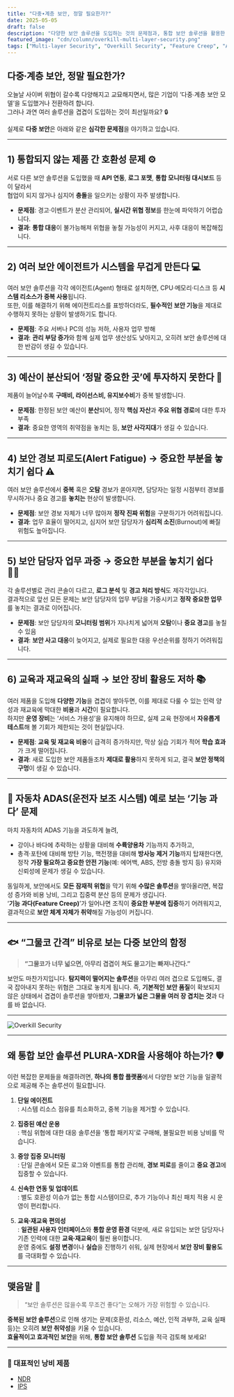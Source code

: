 ```yaml
---
title: "다중∙계층 보안, 정말 필요한가?"
date: 2025-05-05
draft: false
description: "다양한 보안 솔루션을 도입하는 것의 문제점과, 통합 보안 솔루션을 활용한 효율적인 대안 제시"
featured_image: "cdn/column/overkill-multi-layer-security.png"
tags: ["Multi-layer Security", "Overkill Security", "Feature Creep", "Alert Fatigue", "Burnout", "심리적 소진", "기능 과다", "다중 보안", "계층 보안"]
---
```


## 다중∙계층 보안, 정말 필요한가?

오늘날 사이버 위협이 갈수록 다양해지고 교묘해지면서, 많은 기업이 ‘다중∙계층 보안 모델’을 도입했거나 전환하려 합니다.  
그러나 과연 여러 솔루션을 겹겹이 도입하는 것이 최선일까요? 🔒

실제로 **다중 보안**은 아래와 같은 **심각한 문제점**을 야기하고 있습니다.

<!--more-->

---

## 1) 통합되지 않는 제품 간 호환성 문제 ⚙️

서로 다른 보안 솔루션을 도입했을 때 **API 연동**, **로그 포맷**, **통합 모니터링 대시보드** 등이 달라서  
협업이 되지 않거나 심지어 **충돌**을 일으키는 상황이 자주 발생합니다.

- **문제점**: 경고·이벤트가 분산 관리되어, **실시간 위협 정보**를 한눈에 파악하기 어렵습니다.  
- **결과**: **통합 대응**이 불가능해져 위협을 놓칠 가능성이 커지고, 사후 대응이 복잡해집니다.

---

## 2) 여러 보안 에이전트가 시스템을 무겁게 만든다 💻

여러 보안 솔루션을 각각 에이전트(Agent) 형태로 설치하면, CPU·메모리·디스크 등 **시스템 리소스가 중복 사용**됩니다.  
또한, 이를 해결하기 위해 에이전트리스를 표방하더라도, **필수적인 보안 기능**을 제대로 수행하지 못하는 상황이 발생하기도 합니다.

- **문제점**: 주요 서버나 PC의 성능 저하, 사용자 업무 방해  
- **결과**: **관리 부담 증가**와 함께 실제 업무 생산성도 낮아지고, 오히려 보안 솔루션에 대한 반감이 생길 수 있습니다.

---

## 3) 예산이 분산되어 ‘정말 중요한 곳’에 투자하지 못한다 💸

제품이 늘어날수록 **구매비, 라이선스비, 유지보수비**가 중복 발생합니다.

- **문제점**: 한정된 보안 예산이 **분산**되어, 정작 **핵심 자산**과 **주요 위협 경로**에 대한 투자 부족  
- **결과**: 중요한 영역의 취약점을 놓치는 등, **보안 사각지대**가 생길 수 있습니다.

---

## 4) 보안 경보 피로도(Alert Fatigue) → 중요한 부분을 놓치기 쉽다 ⚠️

여러 보안 솔루션에서 **중복** 혹은 **오탐** 경보가 쏟아지면, 담당자는 일정 시점부터 경보를 무시하거나 중요 경고를 **놓치는** 현상이 발생합니다.

- **문제점**: 보안 경보 자체가 너무 많아져 **정작 진짜 위험**을 구분하기가 어려워집니다.  
- **결과**: 업무 효율이 떨어지고, 심지어 보안 담당자가 **심리적 소진**(Burnout)에 빠질 위험도 높아집니다.

---

## 5) 보안 담당자 업무 과중 → 중요한 부분을 놓치기 쉽다 🧑‍💻

각 솔루션별로 관리 콘솔이 다르고, **로그 분석** 및 **경고 처리 방식**도 제각각입니다.  
결과적으로 앞선 모든 문제는 보안 담당자의 업무 부담을 가중시키고 **정작 중요한 업무**를 놓치는 결과로 이어집니다.

- **문제점**: 보안 담당자의 **모니터링 범위**가 지나치게 넓어져 **오탐**이나 **중요 경고**를 놓칠 수 있음  
- **결과**: **보안 사고 대응**이 늦어지고, 실제로 필요한 대응 우선순위를 정하기 어려워집니다.

---

## 6) 교육과 재교육의 실패 → 보안 장비 활용도 저하 📚

여러 제품을 도입해 **다양한 기능**을 겹겹이 쌓아두면, 이를 제대로 다룰 수 있는 인력 양성과 재교육에 막대한 **비용**과 **시간**이 필요합니다.  
하지만 **운영 장비**는 ‘서비스 가용성’을 유지해야 하므로, 실제 교육 현장에서 **자유롭게 테스트**해 볼 기회가 제한되는 것이 현실입니다.

- **문제점**: **교육 및 재교육 비용**이 급격히 증가하지만, 막상 실습 기회가 적어 **학습 효과**가 크게 떨어집니다.  
- **결과**: 새로 도입한 보안 제품들조차 **제대로 활용**하지 못하게 되고, 결국 **보안 정책의 구멍**이 생길 수 있습니다.

---

## 🚗 자동차 ADAS(운전자 보조 시스템) 예로 보는 ‘기능 과다’ 문제 

마치 자동차의 ADAS 기능을 과도하게 늘려,

- 강이나 바다에 추락하는 상황을 대비해 **수륙양용차** 기능까지 추가하고,  
- 총격·포탄에 대비해 방탄 기능, 핵전쟁을 대비해 **방사능 제거 기능**까지 탑재한다면,  
정작 **가장 필요하고 중요한 안전 기능**(예: 에어백, ABS, 전방 충돌 방지 등) 유지와 신뢰성에 문제가 생길 수 있습니다.

동일하게, 보안에서도 **모든 잠재적 위협**을 막기 위해 **수많은 솔루션**을 쌓아올리면, 복잡성 증가와 비용 낭비, 그리고 집중력 분산 등의 문제가 생깁니다.  
‘**기능 과다(Feature Creep)**’가 일어나면 조직이 **중요한 부분에 집중**하기 어려워지고, 결과적으로 **보안 체계 자체가 취약**해질 가능성이 커집니다.

---

## 🐟 “그물코 간격” 비유로 보는 다중 보안의 함정

> **“그물코가 너무 넓으면, 아무리 겹겹이 쳐도 물고기는 빠져나간다.”**

보안도 마찬가지입니다. **탐지력이 떨어지는 솔루션**을
아무리 여러 겹으로 도입해도, 결국 잡아내지 못하는 위협은 그대로 놓치게 됩니다.
즉, **기본적인 보안 품질**이 확보되지 않은 상태에서 겹겹이 솔루션을 쌓아봤자,
**그물코가 넓은 그물을 여러 장 겹치는 것**과 다를 바 없습니다.

---

![Overkill Security](https://blog.plura.io/cdn/column/overkill-multi-layer-security.png)

---

## 왜 통합 보안 솔루션 **PLURA-XDR**을 사용해야 하는가? 🛡️

이런 복잡한 문제들을 해결하려면, **하나의 통합 플랫폼**에서 다양한 보안 기능을 일괄적으로 제공해 주는 솔루션이 필요합니다.

1. **단일 에이전트**  
   : 시스템 리소스 점유를 최소화하고, 중복 기능을 제거할 수 있습니다.

2. **집중된 예산 운용**  
   : 핵심 위협에 대한 대응 솔루션을 ‘통합 패키지’로 구매해, 불필요한 비용 낭비를 막습니다.

3. **중앙 집중 모니터링**  
   : 단일 콘솔에서 모든 로그와 이벤트를 통합 관리해, **경보 피로**를 줄이고 **중요 경고**에 집중할 수 있습니다.

4. **신속한 연동 및 업데이트**  
   : 별도 호환성 이슈가 없는 통합 시스템이므로, 추가 기능이나 최신 패치 적용 시 운영이 편리합니다.

5. **교육∙재교육 편의성**  
   : **일관된 사용자 인터페이스**와 **통합 운영 환경** 덕분에, 새로 유입되는 보안 담당자나 기존 인력에 대한 **교육∙재교육**이 훨씬 용이합니다.  
   운영 중에도 **설정 변경**이나 **실습**을 진행하기 쉬워, 실제 현장에서 **보안 장비 활용도**를 극대화할 수 있습니다.

---

## 맺음말 🌟

> “보안 솔루션은 많을수록 무조건 좋다”는 오해가 가장 위험할 수 있습니다.

**중복된 보안 솔루션**으로 인해 생기는 문제(호환성, 리소스, 예산, 인적 과부하, 교육 실패 등)는 오히려 **보안 취약성**을 키울 수 있습니다.  
**효율적이고 효과적인 보안**을 위해, **통합 보안 솔루션** 도입을 적극 검토해 보세요!

---

### 📖 대표적인 낭비 제품
- [NDR](https://blog.plura.io/ko/column/ips_ndr_needed/)
- [IPS](https://blog.plura.io/ko/column/ips_understanding/)
